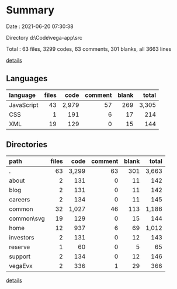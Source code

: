 # Summary

Date : 2021-06-20 07:30:38

Directory d:\Code\vega-app\src

Total : 63 files,  3299 codes, 63 comments, 301 blanks, all 3663 lines

[details](details.md)

## Languages
| language | files | code | comment | blank | total |
| :--- | ---: | ---: | ---: | ---: | ---: |
| JavaScript | 43 | 2,979 | 57 | 269 | 3,305 |
| CSS | 1 | 191 | 6 | 17 | 214 |
| XML | 19 | 129 | 0 | 15 | 144 |

## Directories
| path | files | code | comment | blank | total |
| :--- | ---: | ---: | ---: | ---: | ---: |
| . | 63 | 3,299 | 63 | 301 | 3,663 |
| about | 2 | 131 | 0 | 11 | 142 |
| blog | 2 | 131 | 0 | 11 | 142 |
| careers | 2 | 134 | 0 | 11 | 145 |
| common | 32 | 1,027 | 46 | 113 | 1,186 |
| common\svg | 19 | 129 | 0 | 15 | 144 |
| home | 12 | 937 | 6 | 69 | 1,012 |
| investors | 2 | 131 | 0 | 12 | 143 |
| reserve | 1 | 60 | 0 | 5 | 65 |
| support | 2 | 134 | 0 | 12 | 146 |
| vegaEvx | 2 | 336 | 1 | 29 | 366 |

[details](details.md)